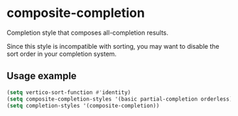 # composite-completion

Completion style that composes all-completion results.

Since this style is incompatible with sorting, you may want to disable the sort order in your completion system.

## Usage example
```lisp
(setq vertico-sort-function #'identity)
(setq composite-completion-styles '(basic partial-completion orderless))
(setq completion-styles '(composite-completion))
```
